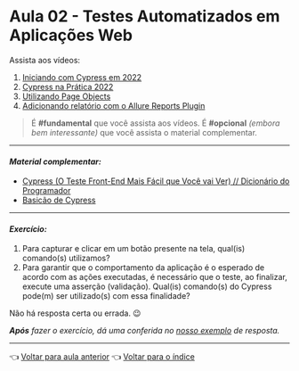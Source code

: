 # Aula 02 - Testes Automatizados em Aplicações Web

Assista aos vídeos:

  1. [Iniciando com Cypress em 2022](https://youtu.be/fNcFvZv1YmY)
  2. [Cypress na Prática 2022](https://youtu.be/yK4g_fZwR9c)
  3. [Utilizando Page Objects](https://youtu.be/iJgzwu9Haw4)
  4. [Adicionando relatório com o Allure Reports Plugin](https://youtu.be/y3QZQF2wBW4)

> É **#fundamental** que você assista aos vídeos. É **#opcional** _(embora bem interessante)_ que você assista o material complementar.

---

#### _Material complementar:_
* [Cypress (O Teste Front-End Mais Fácil que Você vai Ver) // Dicionário do Programador](https://youtu.be/ipE9bsfYEog)
* [Basicão de Cypress](https://youtu.be/qI9IYmvC0ms)

---

#### _Exercício:_

1. Para capturar e clicar em um botão presente na tela, qual(is) comando(s) utilizamos?
2. Para garantir que o comportamento da aplicação é o esperado de acordo com as ações executadas, é necessário que o teste, ao finalizar, execute uma asserção (validação). Qual(is) comando(s) do Cypress pode(m) ser utilizado(s) com essa finalidade?

Não há resposta certa ou errada. 😉

_**Após** fazer o exercício, dá uma conferida no [nosso exemplo](resolucao.md) de resposta._ 

---

👈 [Voltar para aula anterior](../aula01/aula.md)
👈 [Voltar para o índice](../README.md)
